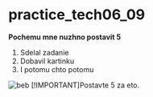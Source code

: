 # practice_tech06_09
**Pochemu mne nuzhno postavit 5**
1. Sdelal zadanie
1. Dobavil kartinku
1. I potomu chto potomu

![beb](https://www.google.com/imgres?imgurl=https%3A%2F%2F3d-galleru.ru%2Fcards%2F7%2F7%2F1cg336ze2vfejvgj%2Fpozhalujsta-animacionnye-kartinki-pozhalujsta.jpg&tbnid=ONDJda-o_A2jAM&vet=12ahUKEwin8cbphJaBAxXVu4sKHZcoAXIQMygDegQIARBW..i&imgrefurl=https%3A%2F%2F3d-galleru.ru%2Farchive%2Ftag%2F%25D0%25BA%25D0%25B0%25D1%2580%25D1%2582%25D0%25B8%25D0%25BD%25D0%25BA%25D0%25B8%2B%25D1%2581%25D0%25BE%2B%25D1%2581%25D0%25BB%25D0%25BE%25D0%25B2%25D0%25BE%25D0%25BC%2B%25D0%25BF%25D0%25BE%25D0%25B6%25D0%25B0%25D0%25BB%25D1%2583%25D0%25B9%25D1%2581%25D1%2582%25D0%25B0%2F&docid=ZuAOkfWjgCUc9M&w=300&h=300&q=%D0%BF%D0%BE%D0%B6%D0%B0%D0%BB%D1%83%D0%B9%D1%81%D1%82%D0%B0&ved=2ahUKEwin8cbphJaBAxXVu4sKHZcoAXIQMygDegQIARBW)
[!IMPORTANT]Postavte 5 za eto.


